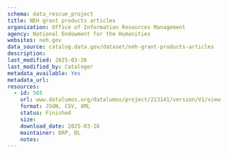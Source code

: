 ```yaml
---
schema: data_rescue_project 
title: NEH grant products articles
organization: Office of Information Resources Management
agency: National Endowment for the Humanities
websites: neh.gov
data_source: catalog.data.gov/dataset/neh-grant-products-articles
description: 
last_modified: 2025-03-26
last_modified_by: Cataloger
metadata_available: Yes
metadata_url: 
resources:
  - id: 565
    url: www.datalumos.org/datalumos/project/223141/version/V1/view
    format: JSON, CSV, XML
    status: Finished
    size: 
    download_date: 2025-03-16
    maintainer: DRP, DL
    notes: 
---
```

